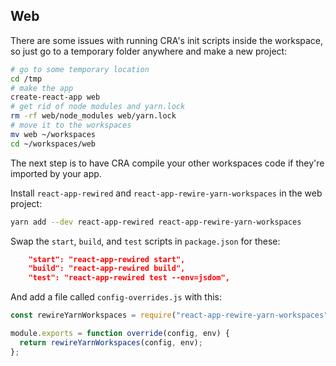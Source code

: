 ## Web

There are some issues with running CRA's init scripts inside the workspace, so
just go to a temporary folder anywhere and make a new project:

```bash
# go to some temporary location
cd /tmp
# make the app
create-react-app web
# get rid of node modules and yarn.lock
rm -rf web/node_modules web/yarn.lock
# move it to the workspaces
mv web ~/workspaces
cd ~/workspaces/web
```

The next step is to have CRA compile your other workspaces code if they're
imported by your app.

Install `react-app-rewired` and `react-app-rewire-yarn-workspaces` in the web project:

```bash
yarn add --dev react-app-rewired react-app-rewire-yarn-workspaces
```

Swap the `start`, `build`, and `test` scripts in `package.json` for these:

```json
    "start": "react-app-rewired start",
    "build": "react-app-rewired build",
    "test": "react-app-rewired test --env=jsdom",
```

And add a file called `config-overrides.js` with this:

```js
const rewireYarnWorkspaces = require("react-app-rewire-yarn-workspaces");

module.exports = function override(config, env) {
  return rewireYarnWorkspaces(config, env);
};
```
